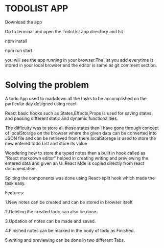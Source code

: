 # TODOLIST APP

Download the app

Go to terminal and open the TodoList app directory and hit

npm install

npm run start

you will see the app running in your browser.The list you add everytime is stored in your local browser and the editor is same as git comment section.

# Solving the problem

A todo App used to markdown all the tasks to be accomplished on the particular day designed using react.

React basic hooks such as States,Effects,Props is used for saving states and passing different static and dynamic functionalities.

The difficulty was to store all those states then i have gone through concept of localStorage on the browser where the given data can be converted into JSON file and can be retrieved from there.localStorage is used to store the new entered todo List and store its value

Wondering how to store the typed notes then a built in hook called as "React markdown editor" helped in creating writing and previewing the entered data and given an UI.React Mde is copied directly from react documentation.

Spliting the components was done using React-split hook which made the task easy.

Features: 

1.New notes can be created and can be stored in browser itself.

2.Deleting the created todo can also be done.

3.Updation of notes can be made and saved.

4.Finished notes can be marked in the body of todo as Finished.

5.writing and previewing can be done in two different Tabs.
